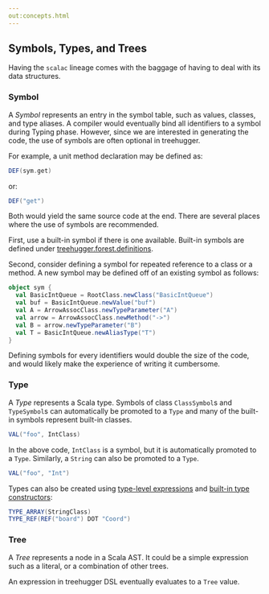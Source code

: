```yaml
---
out:concepts.html
---
```


  [1]: typelevelexp.html
  [2]: stdtypecon.html
  [definitions]: http://eed3si9n.com/treehugger/latest/api/#treehugger.Definitions%24definitions%24

Symbols, Types, and Trees
-------------------------

Having the `scalac` lineage comes with the baggage of having to deal with its data structures.

### Symbol

A _Symbol_ represents an entry in the symbol table, such as values, classes, and type aliases. A compiler would eventually bind all identifiers to a symbol during Typing phase. However, since we are interested in generating the code, the use of symbols are often optional in treehugger.

For example, a unit method declaration may be defined as:

```scala
DEF(sym.get)
```

or:

```scala
DEF("get")
```

Both would yield the same source code at the end. There are several places where the use of symbols are recommended.

First, use a built-in symbol if there is one available. Built-in symbols are defined under [treehugger.forest.definitions][definitions].

Second, consider defining a symbol for repeated reference to a class or a method. A new symbol may be defined off of an existing symbol as follows:

```scala
object sym {
  val BasicIntQueue = RootClass.newClass("BasicIntQueue")
  val buf = BasicIntQueue.newValue("buf")  
  val A = ArrowAssocClass.newTypeParameter("A")
  val arrow = ArrowAssocClass.newMethod("->")
  val B = arrow.newTypeParameter("B")
  val T = BasicIntQueue.newAliasType("T")
}
```

Defining symbols for every identifiers would double the size of the code, and would likely make the experience of writing it cumbersome.

### Type

A _Type_ represents a Scala type. Symbols of class `ClassSymbol`s and `TypeSymbol`s can automatically be promoted to a `Type` and many of the built-in symbols represent built-in classes.

```scala
VAL("foo", IntClass)
```

In the above code, `IntClass` is a symbol, but it is automatically promoted to a `Type`. Similarly, a `String` can also be promoted to a `Type`.

```scala
VAL("foo", "Int")
```

Types can also be created using [type-level expressions][1] and [built-in type constructors][2]:

```scala
TYPE_ARRAY(StringClass)
TYPE_REF(REF("board") DOT "Coord")
```

### Tree

A _Tree_ represents a node in a Scala AST. It could be a simple expression such as a literal, or a combination of other trees.

An expression in treehugger DSL eventually evaluates to a `Tree` value.
